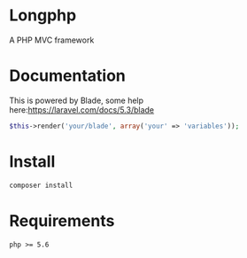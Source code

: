 # Longphp
A PHP MVC framework

# Documentation

This is powered by Blade, some help here:https://laravel.com/docs/5.3/blade
``` php
$this->render('your/blade', array('your' => 'variables'));
```

# Install

``` bash
composer install
```

# Requirements

`php >= 5.6`
